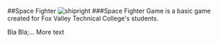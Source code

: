 ##Space Fighter
![shipright](https://cloud.githubusercontent.com/assets/5315168/23713496/b5e3f5ac-03eb-11e7-8efa-5bda2007ac7f.png)
###Space Fighter Game is a basic game created  for Fox Valley Technical College's students.

Bla Bla;... More text
